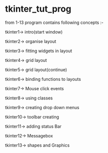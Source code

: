 # tkinter_tut_prog

from 1-13 program contains following concepts :-

tkinter1-> intro(start window)

tkinter2-> organise layout

tkinter3-> fitting widgets in layout

tkinter4-> grid layout

tkinter5-> grid layout(continue)

tkinter6-> binding functions to layouts

tkinter7-> Mouse click events

tkinter8-> using classes

tkinter9-> creating drop down menus

tkinter10-> toolbar creating

tkinter11-> adding status Bar

tkinter12-> Messagebox

tkinter13-> shapes and Graphics
